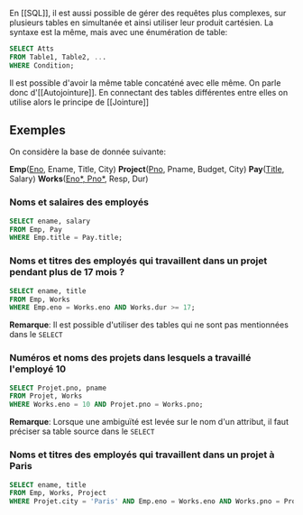 En [[SQL]], il est aussi possible de gérer des requêtes plus complexes, sur plusieurs tables en simultanée et ainsi utiliser leur produit cartésien.
La syntaxe est la même, mais avec une énumération de table:

```sql
SELECT Atts
FROM Table1, Table2, ...
WHERE Condition;
```

Il est possible d'avoir la même table concaténé avec elle même. On parle donc d'[[Autojointure]].
En connectant des tables différentes entre elles on utilise alors le principe de [[Jointure]]

## Exemples

On considère la base de donnée suivante:

**Emp**(<u>Eno</u>, Ename, Title, City)
**Project**(<u>Pno</u>, Pname, Budget, City)
**Pay**(<u>Title</u>, Salary)
**Works**(<u>Eno*, Pno*</u>, Resp, Dur)

### Noms et salaires des employés
```sql
SELECT ename, salary
FROM Emp, Pay
WHERE Emp.title = Pay.title;
```

### Noms et titres des employés qui travaillent dans un projet pendant plus de 17 mois ?
```sql
SELECT ename, title
FROM Emp, Works
WHERE Emp.eno = Works.eno AND Works.dur >= 17;
```

**Remarque**: Il est possible d'utiliser des tables qui ne sont pas mentionnées dans le `SELECT`

### Numéros et noms des projets dans lesquels a travaillé l'employé 10
```sql
SELECT Projet.pno, pname
FROM Projet, Works
WHERE Works.eno = 10 AND Projet.pno = Works.pno;
```

**Remarque**: Lorsque une ambiguïté est levée sur le nom d'un attribut, il faut préciser sa table source dans le `SELECT`

### Noms et titres des employés qui travaillent dans un projet à Paris
```sql
SELECT ename, title
FROM Emp, Works, Project
WHERE Projet.city = 'Paris' AND Emp.eno = Works.eno AND Works.pno = Projet.pno; 
```